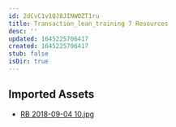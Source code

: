 ```yaml
---
id: 2dCvC1v1QJ8JINWOZT1ru
title: Transaction_lean_training 7 Resources
desc: ''
updated: 1645225706417
created: 1645225706417
stub: false
isDir: true
---
```

## Imported Assets
- [RB 2018-09-04 10.jpg](/assets/rb-2018-09-04-10.jpg)
